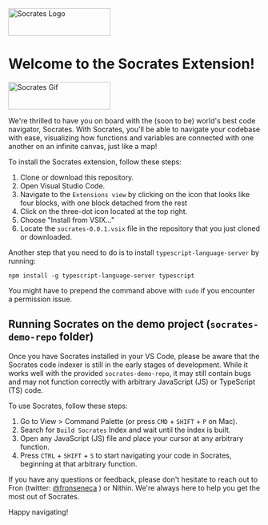 <img src="https://i.ibb.co/1dKqpwg/Logo.png" alt="Socrates Logo" width="204" height="55">

# Welcome to the Socrates Extension!


<img src="https://media.giphy.com/media/v1.Y2lkPTc5MGI3NjExNzY0Z3Z0cnpjdXA4aDI5b3I1cm8ydDZucHpmOHhmbHpyMmY0YjM1bCZlcD12MV9pbnRlcm5hbF9naWZfYnlfaWQmY3Q9Zw/UkSW9ggwsFc0Kh1cEL/source.gif" alt="Socrates Gif" width="204" height="55">

We're thrilled to have you on board with the (soon to be)  world's best code navigator, Socrates. With Socrates, you'll be able to navigate your codebase with ease, visualizing how functions and variables are connected with one another on an infinite canvas, just like a map!

To install the Socrates extension, follow these steps:

1. Clone or download this repository.
1. Open Visual Studio Code.
1. Navigate to the `Extensions view` by clicking on the icon that looks like four blocks, with one block detached from the rest
1. Click on the three-dot icon located at the top right.
1. Choose "Install from VSIX..."
1. Locate the `socrates-0.0.1.vsix` file in the repository that you just cloned or downloaded.

Another step that you need to do is to install `typescript-language-server` by running:

```
npm install -g typescript-language-server typescript
```

You might have to prepend the command above with `sudo` if you encounter a permission issue.

## Running Socrates on the demo project (`socrates-demo-repo` folder)

Once you have Socrates installed in your VS Code, please be aware that the Socrates code indexer is still in the early stages of development. While it works well with the provided `socrates-demo-repo`, it may still contain bugs and may not function correctly with arbitrary JavaScript (JS) or TypeScript (TS) code.

To use Socrates, follow these steps:

1. Go to View > Command Palette (or press `CMD` + `SHIFT` + `P` on Mac).
1. Search for `Build Socrates` Index and wait until the index is built.
1. Open any JavaScript (JS) file and place your cursor at any arbitrary function.
1. Press `CTRL` + `SHIFT` + `S` to start navigating your code in Socrates, beginning at that arbitrary function.

If you have any questions or feedback, please don't hesitate to reach out to Fron (twitter: [@fronseneca](https://twitter.com/fronseneca)
) or Nithin. We're always here to help you get the most out of Socrates.

Happy navigating!
